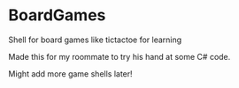 # BoardGames
Shell for board games like tictactoe for learning

Made this for my roommate to try his hand at some C# code.

Might add more game shells later!
